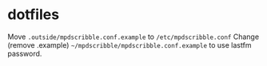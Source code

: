 # dotfiles

Move `.outside/mpdscribble.conf.example` to `/etc/mpdscribble.conf`
Change (remove .example) `~/mpdscribble/mpdscribble.conf.example` to use lastfm password.
